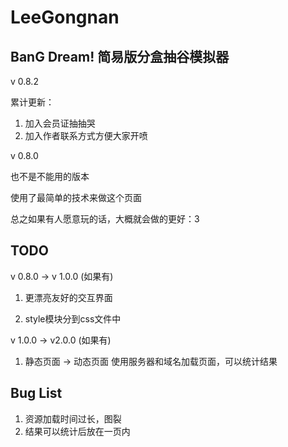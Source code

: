 # LeeGongnan
## BanG Dream! 简易版分盒抽谷模拟器

v 0.8.2

累计更新：

1. 加入会员证抽抽哭
2. 加入作者联系方式方便大家开喷


v 0.8.0

也不是不能用的版本

使用了最简单的技术来做这个页面

总之如果有人愿意玩的话，大概就会做的更好：3

## TODO

v 0.8.0 -> v 1.0.0 (如果有)

1. 更漂亮友好的交互界面

2. style模块分到css文件中

v 1.0.0 -> v2.0.0 (如果有)

1. 静态页面 -> 动态页面 使用服务器和域名加载页面，可以统计结果

## Bug List
1. 资源加载时间过长，图裂
2. 结果可以统计后放在一页内